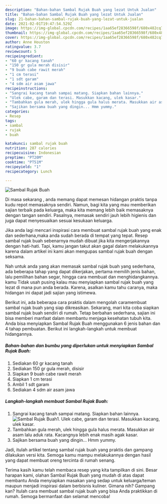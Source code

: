 ```yaml
---
description: "Bahan-bahan Sambal Rujak Buah yang lezat Untuk Jualan"
title: "Bahan-bahan Sambal Rujak Buah yang lezat Untuk Jualan"
slug: 21-bahan-bahan-sambal-rujak-buah-yang-lezat-untuk-jualan
date: 2021-02-01T19:47:54.529Z
image: https://img-global.cpcdn.com/recipes/1aa65ef28366598f/680x482cq70/sambal-rujak-buah-foto-resep-utama.jpg
thumbnail: https://img-global.cpcdn.com/recipes/1aa65ef28366598f/680x482cq70/sambal-rujak-buah-foto-resep-utama.jpg
cover: https://img-global.cpcdn.com/recipes/1aa65ef28366598f/680x482cq70/sambal-rujak-buah-foto-resep-utama.jpg
author: Anne Houston
ratingvalue: 3.7
reviewcount: 5
recipeingredient:
- "60 gr kacang tanah"
- "150 gr gula merah disisir"
- "9 buah cabe rawit merah"
- "1 cm terasi"
- "1 sdt garam"
- "4 sdm air asam jawa"
recipeinstructions:
- "Sangrai kacang tanah sampai matang. Siapkan bahan lainnya."
- "Ulek cabe, garam dan terasi. Masukkan kacang, ulek kasar."
- "Tambahkan gula merah, ulek hingga gula halus merata. Masukkan air asam lalu aduk rata. Kacangnya lebih enak masih agak kasar."
- "Sajikan bersama buah yang dingin... Hmm yummy."
categories:
- Resep
tags:
- sambal
- rujak
- buah

katakunci: sambal rujak buah 
nutrition: 287 calories
recipecuisine: Indonesian
preptime: "PT20M"
cooktime: "PT51M"
recipeyield: "1"
recipecategory: Lunch

---
```



![Sambal Rujak Buah](https://img-global.cpcdn.com/recipes/1aa65ef28366598f/680x482cq70/sambal-rujak-buah-foto-resep-utama.jpg)

Di masa  sekarang , anda memang dapat memesan hidangan praktis tanpa kudu repot memasaknya sendiri. Namun, bagi kita yang mau memberikan sajian terbaik pada keluarga, maka kita memang lebih baik memasaknya dengan tangan sendiri. Pasalnya, memasak sendiri jauh lebih higienis dan juga dapat menyesuaikan sesuai kesukaan keluarga.

Jika anda lagi mencari inspirasi cara membuat sambal rujak buah yang enak dan sederhana,maka anda sudah berada di tempat yang tepat. Resep sambal rujak buah  sebenarnya mudah dibuat jika kita mengerjakannya dengan hati-hati. Tapi, kamu jangan takut akan gagal dalam melakukannya 
karena dalam artikel ini kami akan mengupas sambal rujak buah dengan seksama.  



Nah untuk anda yang akan memasak sambal rujak buah yang sederhana, ada beberapa tahap yang dapat dikerjakan, pertama memilih jenis bahan, lalu pemilihan bahan segar, hingga cara membuat dan menghidangkannya. kamu Tidak usah pusing kalau mau menyiapkan sambal rujak buah yang lezat di mana pun anda berada. Karena, asalkan kamu  tahu caranya, maka hidangan ini dapat jadi sajian yang istimewa.

Berikut ini, ada beberapa cara praktis  dalam mengolah caramembuat sambal rujak buah yang siap dikreasikan. Sekarang, mari kita coba siapkan sambal rujak buah sendiri di rumah. Tetap berbahan sederhana, sajian ini bisa memberi manfaat dalam membantu menjaga kesehatan tubuh kita. Anda bisa menyiapkan Sambal Rujak Buah menggunakan 6 jenis bahan dan 4 tahap pembuatan. Berikut ini langkah-langkah untuk membuat hidangannya.

<!--inarticleads1-->

##### Bahan-bahan dan bumbu yang diperlukan untuk menyiapkan Sambal Rujak Buah:

1. Sediakan 60 gr kacang tanah
1. Sediakan 150 gr gula merah, disisir
1. Siapkan 9 buah cabe rawit merah
1. Siapkan 1 cm terasi
1. Ambil 1 sdt garam
1. Sediakan 4 sdm air asam jawa




<!--inarticleads2-->

##### Langkah-langkah membuat Sambal Rujak Buah:

1. Sangrai kacang tanah sampai matang. Siapkan bahan lainnya.
<img src="https://img-global.cpcdn.com/steps/903184030c2ea5d7/160x128cq70/sambal-rujak-buah-langkah-memasak-1-foto.jpg" alt="Sambal Rujak Buah">1. Ulek cabe, garam dan terasi. Masukkan kacang, ulek kasar.
1. Tambahkan gula merah, ulek hingga gula halus merata. Masukkan air asam lalu aduk rata. Kacangnya lebih enak masih agak kasar.
1. Sajikan bersama buah yang dingin... Hmm yummy.




Jadi, itulah artikel tentang  sambal rujak buah  yang praktis dan gampang dilakukan versi kita. Semoga kamu mampu melakukannya dengan hasil yang dapat membuat oreng tercinta di rumah senang. 

Terima kasih kamu telah membaca resep yang kita tampilkan di sini. Besar harapan kami, olahan  Sambal Rujak Buah yang mudah di atas dapat membantu Anda menyiapkan masakan yang sedap untuk keluarga/teman maupun menjadi inspirasi dalam berbisnis kuliner. Gimana nih? Gampang kan? Itulah cara membuat sambal rujak buah yang bisa Anda praktikkan di rumah. Semoga bermanfaat dan selamat mencoba!

